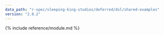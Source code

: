 ```yaml
---
data_path: "r-spec/sleeping-king-studios/deferred/dsl/shared-examples"
version: "2.8.2"
---
```


{% include reference/module.md %}
